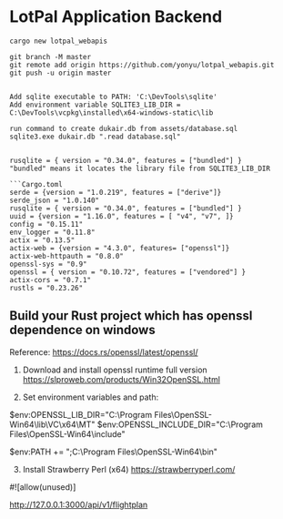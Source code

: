 # LotPal Application Backend

```
cargo new lotpal_webapis

git branch -M master
git remote add origin https://github.com/yonyu/lotpal_webapis.git
git push -u origin master


Add sqlite executable to PATH: 'C:\DevTools\sqlite'
Add environment variable SQLITE3_LIB_DIR = C:\DevTools\vcpkg\installed\x64-windows-static\lib

run command to create dukair.db from assets/database.sql
sqlite3.exe dukair.db ".read database.sql"


rusqlite = { version = "0.34.0", features = ["bundled"] }
"bundled" means it locates the library file from SQLITE3_LIB_DIR

```Cargo.toml
serde = {version = "1.0.219", features = ["derive"]}
serde_json = "1.0.140"
rusqlite = { version = "0.34.0", features = ["bundled"] }
uuid = {version = "1.16.0", features = [ "v4", "v7", ]}
config = "0.15.11"
env_logger = "0.11.8"
actix = "0.13.5"
actix-web = {version = "4.3.0", features= ["openssl"]}
actix-web-httpauth = "0.8.0"
openssl-sys = "0.9"
openssl = { version = "0.10.72", features = ["vendored"] }
actix-cors = "0.7.1"
rustls = "0.23.26"
```

## Build your Rust project which has openssl dependence on windows

Reference: https://docs.rs/openssl/latest/openssl/

1) Download and install openssl runtime full version
https://slproweb.com/products/Win32OpenSSL.html

2) Set environment variables and path:

$env:OPENSSL_LIB_DIR="C:\Program Files\OpenSSL-Win64\lib\VC\x64\MT"
$env:OPENSSL_INCLUDE_DIR="C:\Program Files\OpenSSL-Win64\include"

$env:PATH += ";C:\Program Files\OpenSSL-Win64\bin"

3) Install Strawberry Perl (x64)
https://strawberryperl.com/



#![allow(unused)]

http://127.0.0.1:3000/api/v1/flightplan


